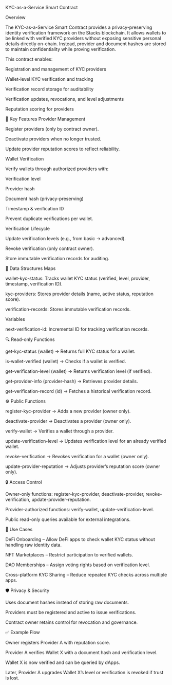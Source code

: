 KYC-as-a-Service Smart Contract

Overview

The KYC-as-a-Service Smart Contract provides a privacy-preserving identity verification framework on the Stacks blockchain.
It allows wallets to be linked with verified KYC providers without exposing sensitive personal details directly on-chain.
Instead, provider and document hashes are stored to maintain confidentiality while proving verification.

This contract enables:

Registration and management of KYC providers

Wallet-level KYC verification and tracking

Verification record storage for auditability

Verification updates, revocations, and level adjustments

Reputation scoring for providers

🔑 Key Features
Provider Management

Register providers (only by contract owner).

Deactivate providers when no longer trusted.

Update provider reputation scores to reflect reliability.

Wallet Verification

Verify wallets through authorized providers with:

Verification level

Provider hash

Document hash (privacy-preserving)

Timestamp & verification ID

Prevent duplicate verifications per wallet.

Verification Lifecycle

Update verification levels (e.g., from basic → advanced).

Revoke verification (only contract owner).

Store immutable verification records for auditing.

📂 Data Structures
Maps

wallet-kyc-status: Tracks wallet KYC status (verified, level, provider, timestamp, verification ID).

kyc-providers: Stores provider details (name, active status, reputation score).

verification-records: Stores immutable verification records.

Variables

next-verification-id: Incremental ID for tracking verification records.

🔍 Read-only Functions

get-kyc-status (wallet) → Returns full KYC status for a wallet.

is-wallet-verified (wallet) → Checks if a wallet is verified.

get-verification-level (wallet) → Returns verification level (if verified).

get-provider-info (provider-hash) → Retrieves provider details.

get-verification-record (id) → Fetches a historical verification record.

⚙️ Public Functions

register-kyc-provider → Adds a new provider (owner only).

deactivate-provider → Deactivates a provider (owner only).

verify-wallet → Verifies a wallet through a provider.

update-verification-level → Updates verification level for an already verified wallet.

revoke-verification → Revokes verification for a wallet (owner only).

update-provider-reputation → Adjusts provider’s reputation score (owner only).

🔒 Access Control

Owner-only functions: register-kyc-provider, deactivate-provider, revoke-verification, update-provider-reputation.

Provider-authorized functions: verify-wallet, update-verification-level.

Public read-only queries available for external integrations.

🚀 Use Cases

DeFi Onboarding – Allow DeFi apps to check wallet KYC status without handling raw identity data.

NFT Marketplaces – Restrict participation to verified wallets.

DAO Memberships – Assign voting rights based on verification level.

Cross-platform KYC Sharing – Reduce repeated KYC checks across multiple apps.

🛡️ Privacy & Security

Uses document hashes instead of storing raw documents.

Providers must be registered and active to issue verifications.

Contract owner retains control for revocation and governance.

✅ Example Flow

Owner registers Provider A with reputation score.

Provider A verifies Wallet X with a document hash and verification level.

Wallet X is now verified and can be queried by dApps.

Later, Provider A upgrades Wallet X’s level or verification is revoked if trust is lost.